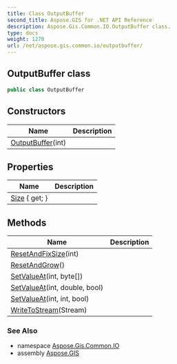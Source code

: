 ```yaml
---
title: Class OutputBuffer
second_title: Aspose.GIS for .NET API Reference
description: Aspose.Gis.Common.IO.OutputBuffer class. 
type: docs
weight: 1270
url: /net/aspose.gis.common.io/outputbuffer/
---
```

## OutputBuffer class

```csharp
public class OutputBuffer
```

## Constructors

| Name | Description |
| --- | --- |
| [OutputBuffer](outputbuffer/)(int) |  |

## Properties

| Name | Description |
| --- | --- |
| [Size](../../aspose.gis.common.io/outputbuffer/size/) { get; } |  |

## Methods

| Name | Description |
| --- | --- |
| [ResetAndFixSize](../../aspose.gis.common.io/outputbuffer/resetandfixsize/)(int) |  |
| [ResetAndGrow](../../aspose.gis.common.io/outputbuffer/resetandgrow/)() |  |
| [SetValueAt](../../aspose.gis.common.io/outputbuffer/setvalueat/#setvalueat)(int, byte[]) |  |
| [SetValueAt](../../aspose.gis.common.io/outputbuffer/setvalueat/#setvalueat_1)(int, double, bool) |  |
| [SetValueAt](../../aspose.gis.common.io/outputbuffer/setvalueat/#setvalueat_2)(int, int, bool) |  |
| [WriteToStream](../../aspose.gis.common.io/outputbuffer/writetostream/)(Stream) |  |

### See Also

* namespace [Aspose.Gis.Common.IO](../../aspose.gis.common.io/)
* assembly [Aspose.GIS](../../)


